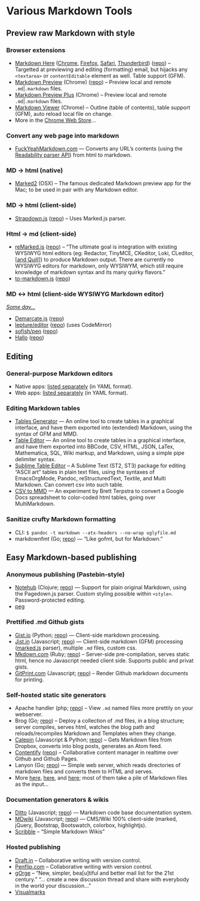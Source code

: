 <!--
Markdown Resources: Varia
==========================================
Copyright 2013–14 © Dr Wouter Soudan @ Rhythmus.be
Licensed under a Creative Commons Attribution 3.0 License.

Document address: https://github.com/rhythmus/markdown-resources/markdown-tools.md
Last revision: 2014-05-12 17:40 GMT+1
-->

# Various Markdown Tools


## Preview raw Markdown with style

### Browser extensions
- [Markdown Here](http://markdown-here.com) ([Chrome](https://chrome.google.com/webstore/detail/markdown-here), [Firefox](https://addons.mozilla.org/en-US/firefox/addon/markdown-here), [Safari](https://s3.amazonaws.com/markdown-here/markdown-here.safariextz), [Thunderbird](https://addons.mozilla.org/en-US/thunderbird/addon/markdown-here/)) ([repo](https://github.com/adam-p/markdown-here)) – Targetted at previewing and editing (formatting) email, but hijacks any `<textarea>` or `contentEditable` element as well. Table support (GFM).
- [Markdown Preview](https://chrome.google.com/webstore/detail/markdown-preview) (Chrome) ([repo](https://github.com/borismus/markdown-preview)) – Preview local and remote `.md`|`.markdown` files.
- [Markdown Preview Plus](https://chrome.google.com/webstore/detail/markdown-preview-plus) (Chrome) – Preview local and remote `.md`|`.markdown` files.
- [Markdown Viewer](https://chrome.google.com/webstore/detail/markdown-viewer) (Chrome) – Outline (table of contents), table support (GFM), auto reload local file on change.
- More in the [Chrome Web Store](https://www.google.com/search?q=chrome+extension+markdown)…

### Convert any web page into markdown
- [FuckYeahMarkdown.com](http://fuckyeahmarkdown.com/) — Converts any URL’s contents (using the [Readability parser API](https://www.readability.com/developers/api)) from html to markdown.

### MD → html (native)
- [Marked2](http://marked2app.com) (OSX) – The famous dedicated Markdown preview app for the Mac; to be used in pair with any Markdown editor.

### MD → html (client-side)
- [Strapdown.js](http://strapdownjs.com) ([repo](https://github.com/arturadib/strapdown)) – Uses Marked.js parser.

### Html → md (client-side)
- [reMarked.js](http://leeoniya.github.io/reMarked.js) ([repo](https://github.com/leeoniya/reMarked.js)) – “The ultimate goal is integration with existing WYSIWYG html editors (eg: Redactor, TinyMCE, CKeditor, Loki, CLeditor, [[and Quill](https://github.com/quilljs/quill/issues/74)]) to produce Markdown output. There are currently no WYSIWYG editors for markdown, only WYSIWYM, which still require knowledge of markdown syntax and its many quirky flavors.”
- [to-markdown.js](http://domchristie.github.io/to-markdown/) ([repo](https://github.com/domchristie/to-markdown))

### MD ↔ html (client-side WYSIWYG Markdown editor)

[_Some day…_](https://github.com/quilljs/quill/issues/74#issuecomment-4294222)

- [Demarcate.js](http://will-hart.github.io/demarcate.js/) ([repo](https://github.com/will-hart/demarcate.js))
- [lepture/editor](http://lab.lepture.com/editor/) ([repo](https://github.com/lepture/editor)) (uses CodeMirror)
- [sofish/pen](http://sofish.github.io/pen/) ([repo](https://github.com/sofish/pen))
- [Hallo](http://hallojs.org/demo/markdown/) ([repo](https://github.com/bergie/hallo))


## Editing

### General-purpose Markdown editors
- Native apps: [listed separately](https://github.com/rhythmus/markdown-resources/blob/master/markdown-editors-nativeApps.yml) (in YAML format).
- Web apps: [listed separately](https://github.com/rhythmus/markdown-resources/blob/master/markdown-editors-browserBased.yml) (in YAML format).

### Editing Markdown tables
- [Tables Generator](http://www.tablesgenerator.com/markdown_tables) — An online tool to create tables in a graphical interface, and have them exported into (extended) Markdown, using the syntax of GFM and MMD.
- [Table Editor](http://truben.no/latex/table/) — An online tool to create tables in a graphical interface, and have them exported into BBCode, CSV, HTML, JSON, LaTex, Mathematica, SQL, Wiki markup, and Markdown, using a simple pipe delimiter syntax.
- [Sublime Table Editor](https://github.com/vkocubinsky/SublimeTableEditor) – A Sublime Text (ST2, ST3) package for editing “ASCII art” tables in plain text files, using the syntaxes of EmacsOrgMode, Pandoc, reStructuredText, Textile, and Multi Markdown. Can convert csv into such table.
- [CSV to MMD](http://brettterpstra.com/2012/03/29/experiment-csv-to-mmd-tables-with-color-coding) — An experiment by Brett Terpstra to convert a Google Docs spreadsheet to color-coded html tables, going over MultiMarkdown.

<!-- 
- http://lou.pe/blog/converting-csv-tables-to-markdown-files
- http://tonylandis.com/python/python-csv-to-fixed-sized-text-tables/
-->

### Sanitize crufty Markdown formatting
- CLI: `$ pandoc -t markdown --atx-headers --no-wrap uglyfile.md`
- markdownfmt (Go; [repo](https://github.com/shurcooL/markdownfmt)) — “Like gofmt, but for Markdown.”


## Easy Markdown-based publishing 

### Anonymous publishing (Pastebin-style)
- [Notehub](http://www.notehub.org) (Clojure; [repo](https://github.com/chmllr/NoteHub)) — Support for plain original Markdown, using the Pagedown.js parser. Custom styling possible within `<style>`. Password-protected editing.
- [peg](http://peg.gd/1)

### Prettified .md Github gists
- [Gist.io](http://gist.io/) (Python; [repo](https://github.com/idan/gistio)) — Client-side markdown processing.
- [Jist.in](http://jist.in/) (Javascript; [repo](https://github.com/zhuzhuor/jist/)) — Client-side markdown (GFM) processing ([marked.js](https://github.com/chjj/marked) parser), multiple `.md` files, custom css.
- [Mkdown.com](http://www.mkdown.com/8485599) (Ruby; [repo](https://github.com/jack7890/mkdown)) – Server-side pre-compilation, serves static html, hence no Javascript needed client side. Supports public and privat gists.
- [GitPrint.com](http://gitprint.com/) (Javascript; [repo](https://github.com/adamburmister/gitprint.com)) – Render Github markdown documents for printing.

### Self-hosted static site generators
- Apache handler (php; [repo](https://github.com/sminnee/markdown-handler)) – View `.md` named files more prettily on your webserver.
- Brog (Go; [repo](https://github.com/aybabtme/brog)) –
Deploy a collection of .md files, in a blog structure; server compiles, serves html, watches the blog path and reloads/recompiles Markdown and Templates when they change.
- [Calepin](http://calepin.co/) (Javascript & Python; [repo](https://github.com/jokull/calepin)) – Gets Markdown files from Dropbox, converts into blog posts, generates an Atom feed.
- [Contentify](http://thyb.github.io/contentify) ([repo](https://github.com/thyb/contentify/)) – Collaborative content manager in realtime over Github and Github Pages.
- Lanyon (Go; [repo](https://github.com/mkaz/lanyon)) — Simple web server, which reads directories of markdown files and converts them to HTML and serves.
- More [here](http://staticsitegenerators.net/), [here](http://staticgen.com/), and [here](https://gist.github.com/davatron5000/2254924); most of them take a pile of Markdown files as the input…

### Documentation generators & wikis
- [Ditto](http://chutsu.github.io/ditto/) (Javascript; [repo](https://github.com/chutsu/ditto/)) — Markdown code base documentation system.
- [MDwiki](http://dynalon.github.io/mdwiki/) (Javascript; [repo](https://github.com/Dynalon/mdwiki/)) — CMS/Wiki 100% client-side (marked, jQuery, Bootstrap, Bootswatch, colorbox, highlightjs).
- [Scribble](http://www.tryscribble.com) – “Simple Markdown Wikis”

### Hosted publishing
- [Draft.in](https://draftin.com) – Collaborative writing with version control.
- [Penflip.com](https://www.penflip.com/) – Collaborative writing with version control.
- [gOrge](http://gorgeapp.appspot.com/) – “New, simpler, bea[u]tiful and better mail list for the 21st century.” “… create a new discussion thread and share with everybody in the world your discussion…”
- [Visualmarks](http://www.visual-marks.com)

